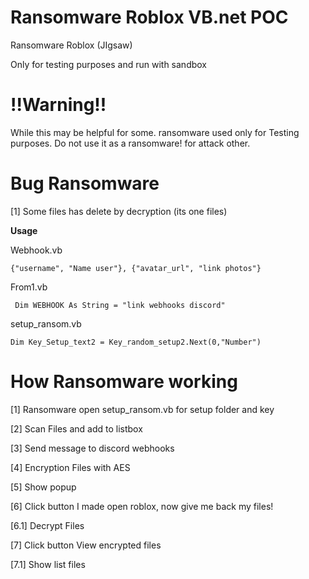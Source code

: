 # Ransomware Roblox VB.net POC
Ransomware Roblox (JIgsaw)

Only for testing purposes and run with sandbox

# !!Warning!!

While this may be helpful for some.
ransomware used only for Testing purposes.
Do not use it as a ransomware! for attack other.

# Bug Ransomware

[1] Some files has delete by decryption (its one files)

**Usage**

Webhook.vb
```
{"username", "Name user"}, {"avatar_url", "link photos"}
```

From1.vb
```
 Dim WEBHOOK As String = "link webhooks discord"
```

setup_ransom.vb
```
Dim Key_Setup_text2 = Key_random_setup2.Next(0,"Number")
```

# How Ransomware working

[1] Ransomware open setup_ransom.vb for setup folder and key

[2] Scan Files and add to listbox

[3] Send message to discord webhooks

[4] Encryption Files with AES

[5] Show popup

[6] Click button I made open roblox, now give me back my files!

[6.1] Decrypt Files

[7] Click button View encrypted files

[7.1] Show list files
